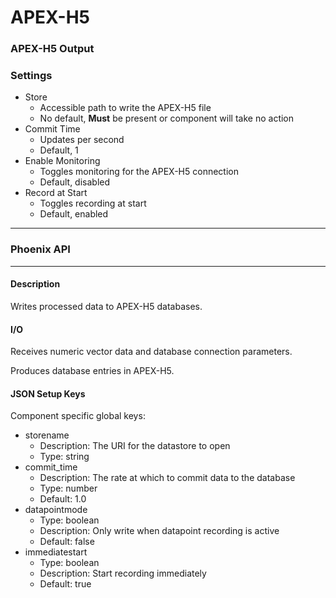 # APEX-H5

### APEX-H5 Output

### Settings

* Store
  * Accessible path to write the APEX-H5 file
  * No default, **Must** be present or component will take no action
* Commit Time
  * Updates per second
  * Default, 1
* Enable Monitoring
  * Toggles monitoring for the APEX-H5 connection
  * Default, disabled
* Record at Start
  * Toggles recording at start
  * Default, enabled

***

### Phoenix API

***

#### Description

Writes processed data to APEX-H5 databases.

#### I/O

Receives numeric vector data and database connection parameters.

Produces database entries in APEX-H5.

#### JSON Setup Keys

Component specific global keys:

* storename
  * Description: The URI for the datastore to open
  * Type: string
* commit\_time
  * Description: The rate at which to commit data to the database
  * Type: number
  * Default: 1.0
* datapointmode
  * Type: boolean
  * Description: Only write when datapoint recording is active
  * Default: false
* immediatestart
  * Type: boolean
  * Description: Start recording immediately
  * Default: true
